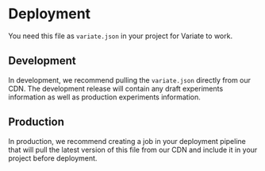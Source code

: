 # Deployment

You need this file as `variate.json` in your project for Variate to work.

## Development

In development, we recommend pulling the `variate.json` directly from our CDN. The development release will contain any draft experiments information as well as production experiments information.

## Production

In production, we recommend creating a job in your deployment pipeline that will pull the latest version of this file from our CDN and include it in your project before deployment.
